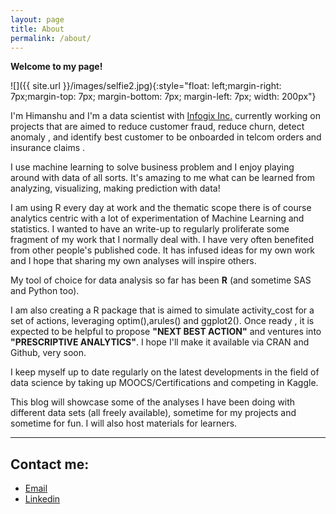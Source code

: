 ```yaml
---
layout: page
title: About
permalink: /about/
---
```


**Welcome to my page!**

![]({{ site.url }}/images/selfie2.jpg){:style="float: left;margin-right: 7px;margin-top: 7px; margin-bottom: 7px; margin-left: 7px; width: 200px"}

I'm Himanshu and I'm a data scientist with [Infogix Inc.](http://infogix.com) currently working on projects that are aimed to  reduce customer fraud, reduce churn, detect anomaly , and identify best customer to be onboarded in telcom orders and insurance claims .

I use machine learning to solve business problem and I enjoy playing around with data of all sorts. It's amazing to me what can be learned from analyzing, visualizing, making prediction with data!

I am using R every day at work and the thematic scope there is of course analytics centric with a lot of experimentation of Machine Learning and statistics. I wanted to have an write-up to regularly proliferate some fragment of my work that I normally deal with. I have very often benefited from other people's published code. It has infused ideas for my own work and I hope that sharing my own analyses will inspire others. 

My tool of choice for data analysis so far has been **R** (and sometime SAS and Python too).

I am also creating a R package that is aimed to simulate activity_cost for a set of actions, leveraging optim(),arules() and ggplot2(). Once ready , it is expected to be helpful to propose **"NEXT BEST ACTION"**  and ventures into **"PRESCRIPTIVE ANALYTICS"**. I hope I'll make it available via CRAN and Github, very soon.

I keep myself up to date regularly on the latest developments in the field of data science by taking up MOOCS/Certifications and competing in Kaggle.

This blog will showcase some of the analyses I have been doing with different data sets (all freely available), sometime for my projects and sometime for fun. I will also host materials for learners.

---

## Contact me:
- [Email](mailto:himanshusin@gmail.com)
- [Linkedin](https://www.linkedin.com/in/himanshu-sinha-7a8a5311/)
